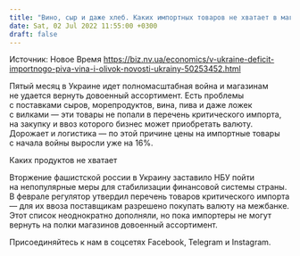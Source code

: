 ```yaml
---
title: "Вино, сыр и даже хлеб. Каких импортных товаров не хватает в магазинах и когда закончится дефицит"
date: Sat, 02 Jul 2022 11:55:00 +0300
draft: false
---
```

Источник: Новое Время https://biz.nv.ua/economics/v-ukraine-deficit-importnogo-piva-vina-i-olivok-novosti-ukrainy-50253452.html


 Пятый месяц в Украине идет полномасштабная война и магазинам не удается вернуть довоенный ассортимент. Есть проблемы с поставками сыров, морепродуктов, вина, пива и даже ложек с вилками — эти товары не попали в перечень критического импорта, на закупку и ввоз которого бизнес может приобретать валюту. Дорожает и логистика — по этой причине цены на импортные товары с начала войны выросли уже на 16%.

Каких продуктов не хватает

Вторжение фашистской россии в Украину заставило НБУ пойти на непопулярные меры для стабилизации финансовой системы страны. В феврале регулятор утвердил перечень товаров критического импорта — для их ввоза поставщикам разрешено покупать валюту на межбанке. Этот список неоднократно дополняли, но пока импортеры не могут вернуть на полки магазинов довоенный ассортимент. 

Присоединяйтесь к нам в соцсетях Facebook, Telegram и Instagram.
